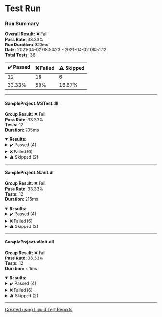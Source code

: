 # Test Run
### Run Summary

<p>
<strong>Overall Result:</strong> ❌ Fail <br />
<strong>Pass Rate:</strong> 33.33% <br />
<strong>Run Duration:</strong> 920ms <br />
<strong>Date:</strong> 2021-04-02 08:50:23 - 2021-04-02 08:51:12 <br />
<strong>Total Tests:</strong> 36 <br />
</p>

<table>
<thead>
<tr>
<th>✔️ Passed</th>
<th>❌ Failed</th>
<th>⚠️ Skipped</th>
</tr>
</thead>
<tbody>
<tr>
<td>12</td>
<td>18</td>
<td>6</td>
</tr>
<tr>
<td>33.33%</td>
<td>50%</td>
<td>16.67%</td>
</tr>
</tbody>
</table>

---

#### SampleProject.MSTest.dll
<strong>Group Result:</strong> ❌ Fail <br />
<strong>Pass Rate:</strong> 33.33% <br />
<strong>Tests:</strong> 12 <br />
<strong>Duration:</strong> 705ms <br />
<details open>
<summary><strong>Results:</strong></summary>
<details>
<summary>✔️ Passed (4)</summary>
<table>
<thead>
<tr>
<th>Test</th>
<th>Duration</th>
</tr>
</thead>
<tbody>
<tr>
<td>
<details>
<summary>
✔️ PassingTest
</summary>
Source:
<blockquote>SampleProject.MSTest.TestServiceTests.PassingTest</blockquote>
</details>
</td>
<td>< 1ms</td>
</tr>
<tr>
<td>
<details>
<summary>
✔️ TestTheory (True)
</summary>
Source:
<blockquote>SampleProject.MSTest.TestServiceTests.TestTheory</blockquote>
</details>
</td>
<td>279ms</td>
</tr>
<tr>
<td>
<details>
<summary>
✔️ TestTheory (True)
</summary>
Source:
<blockquote>SampleProject.MSTest.TestServiceTests.TestTheory</blockquote>
</details>
</td>
<td>68ms</td>
</tr>
<tr>
<td>
<details>
<summary>
✔️ PassingTest
</summary>
Source:
<blockquote>SampleProject.MSTest.TestServiceTests.PassingTest</blockquote>
</details>
</td>
<td>< 1ms</td>
</tr>
</tbody>
</table>
</details>
<details>
<summary>❌ Failed (6)</summary>
<table>
<thead>
<tr>
<th>Test</th>
<th>Duration</th>
</tr>
</thead>
<tbody>
<tr>
<td>
<details>
<summary>
❌ TestThrowingException
</summary>
Source:
<blockquote>SampleProject.MSTest.TestServiceTests.TestThrowingException</blockquote>
Message:
<blockquote>Test method SampleProject.MSTest.TestServiceTests.TestThrowingException threw exception: 
System.Exception: Pretty good exception</blockquote>
Stack Trace:
<blockquote>    at SampleProject.TestService.GetException() in C:\Dev\LiquidTestReports\test\SampleProject\SampleProject\TestService.cs:line 19
   at SampleProject.MSTest.TestServiceTests.TestThrowingException() in C:\Dev\LiquidTestReports\test\SampleProject\SampleProject.Tests.MSTest\TestServiceTests.cs:line 60
<blockquote>
</details>
</td>
<td>3ms</td>
</tr>
<tr>
<td>
<details>
<summary>
❌ FailTest
</summary>
Source:
<blockquote>SampleProject.MSTest.TestServiceTests.FailTest</blockquote>
Message:
<blockquote>Assert.IsTrue failed. </blockquote>
Stack Trace:
<blockquote>   at SampleProject.MSTest.TestServiceTests.FailTest() in C:\Dev\LiquidTestReports\test\SampleProject\SampleProject.Tests.MSTest\TestServiceTests.cs:line 71
<blockquote>
</details>
</td>
<td>1ms</td>
</tr>
<tr>
<td>
<details>
<summary>
❌ TestTheory (False)
</summary>
Source:
<blockquote>SampleProject.MSTest.TestServiceTests.TestTheory</blockquote>
Message:
<blockquote>Assert.AreEqual failed. Expected:<False>. Actual:<True>. </blockquote>
Stack Trace:
<blockquote>   at SampleProject.MSTest.TestServiceTests.TestTheory(Boolean expected) in C:\Dev\LiquidTestReports\test\SampleProject\SampleProject.Tests.MSTest\TestServiceTests.cs:line 35
<blockquote>
</details>
</td>
<td>279ms</td>
</tr>
<tr>
<td>
<details>
<summary>
❌ TestTheory (False)
</summary>
Source:
<blockquote>SampleProject.MSTest.TestServiceTests.TestTheory</blockquote>
Message:
<blockquote>Assert.AreEqual failed. Expected:<False>. Actual:<True>. </blockquote>
Stack Trace:
<blockquote>   at SampleProject.MSTest.TestServiceTests.TestTheory(Boolean expected) in C:\Dev\LiquidTestReports\test\SampleProject\SampleProject.Tests.MSTest\TestServiceTests.cs:line 35
<blockquote>
</details>
</td>
<td>68ms</td>
</tr>
<tr>
<td>
<details>
<summary>
❌ FailTest
</summary>
Source:
<blockquote>SampleProject.MSTest.TestServiceTests.FailTest</blockquote>
Message:
<blockquote>Assert.IsTrue failed. </blockquote>
Stack Trace:
<blockquote>   at SampleProject.MSTest.TestServiceTests.FailTest() in C:\Dev\LiquidTestReports\test\SampleProject\SampleProject.Tests.MSTest\TestServiceTests.cs:line 71
<blockquote>
</details>
</td>
<td>< 1ms</td>
</tr>
<tr>
<td>
<details>
<summary>
❌ TestThrowingException
</summary>
Source:
<blockquote>SampleProject.MSTest.TestServiceTests.TestThrowingException</blockquote>
Message:
<blockquote>Test method SampleProject.MSTest.TestServiceTests.TestThrowingException threw exception: 
System.Exception: Pretty good exception</blockquote>
Stack Trace:
<blockquote>    at SampleProject.TestService.GetException() in C:\Dev\LiquidTestReports\test\SampleProject\SampleProject\TestService.cs:line 19
   at SampleProject.MSTest.TestServiceTests.TestThrowingException() in C:\Dev\LiquidTestReports\test\SampleProject\SampleProject.Tests.MSTest\TestServiceTests.cs:line 60
<blockquote>
</details>
</td>
<td>2ms</td>
</tr>
</tbody>
</table>
</details>
<details>
<summary>⚠️ Skipped (2)</summary>
<table>
<thead>
<tr>
<th>Test</th>
<th>Duration</th>
</tr>
</thead>
<tbody>
<tr>
<td>
<details>
<summary>
⚠️ SkipTest
</summary>
Source:
<blockquote>SampleProject.MSTest.TestServiceTests.SkipTest</blockquote>
</details>
</td>
<td>< 1ms</td>
</tr>
<tr>
<td>
<details>
<summary>
⚠️ SkipTest
</summary>
Source:
<blockquote>SampleProject.MSTest.TestServiceTests.SkipTest</blockquote>
</details>
</td>
<td>< 1ms</td>
</tr>
</tbody>
</table>
</details>
</details>

---

#### SampleProject.NUnit.dll
<strong>Group Result:</strong> ❌ Fail <br />
<strong>Pass Rate:</strong> 33.33% <br />
<strong>Tests:</strong> 12 <br />
<strong>Duration:</strong> 215ms <br />
<details open>
<summary><strong>Results:</strong></summary>
<details>
<summary>✔️ Passed (4)</summary>
<table>
<thead>
<tr>
<th>Test</th>
<th>Duration</th>
</tr>
</thead>
<tbody>
<tr>
<td>
<details>
<summary>
✔️ TestTheory(True)
</summary>
Source:
<blockquote>SampleProject.NUnit.TestServiceTests.TestTheory(True)</blockquote>
</details>
</td>
<td>17ms</td>
</tr>
<tr>
<td>
<details>
<summary>
✔️ PassingTest
</summary>
Source:
<blockquote>SampleProject.NUnit.TestServiceTests.PassingTest</blockquote>
</details>
</td>
<td>2ms</td>
</tr>
<tr>
<td>
<details>
<summary>
✔️ TestTheory(True)
</summary>
Source:
<blockquote>SampleProject.NUnit.TestServiceTests.TestTheory(True)</blockquote>
</details>
</td>
<td>11ms</td>
</tr>
<tr>
<td>
<details>
<summary>
✔️ PassingTest
</summary>
Source:
<blockquote>SampleProject.NUnit.TestServiceTests.PassingTest</blockquote>
</details>
</td>
<td>1ms</td>
</tr>
</tbody>
</table>
</details>
<details>
<summary>❌ Failed (6)</summary>
<table>
<thead>
<tr>
<th>Test</th>
<th>Duration</th>
</tr>
</thead>
<tbody>
<tr>
<td>
<details>
<summary>
❌ TestTheory(False)
</summary>
Source:
<blockquote>SampleProject.NUnit.TestServiceTests.TestTheory(False)</blockquote>
Message:
<blockquote>  Expected: False
  But was:  True
</blockquote>
Stack Trace:
<blockquote>   at SampleProject.NUnit.TestServiceTests.TestTheory(Boolean expected) in C:\Dev\LiquidTestReports\test\SampleProject\SampleProject.Tests.NUnit\TestServiceTests.cs:line 25
<blockquote>
</details>
</td>
<td>2ms</td>
</tr>
<tr>
<td>
<details>
<summary>
❌ TestThrowingException
</summary>
Source:
<blockquote>SampleProject.NUnit.TestServiceTests.TestThrowingException</blockquote>
Message:
<blockquote>System.Exception : Pretty good exception</blockquote>
Stack Trace:
<blockquote>   at SampleProject.TestService.GetException() in C:\Dev\LiquidTestReports\test\SampleProject\SampleProject\TestService.cs:line 19
   at SampleProject.NUnit.TestServiceTests.TestThrowingException() in C:\Dev\LiquidTestReports\test\SampleProject\SampleProject.Tests.NUnit\TestServiceTests.cs:line 50<blockquote>
</details>
</td>
<td>6ms</td>
</tr>
<tr>
<td>
<details>
<summary>
❌ FailTest
</summary>
Source:
<blockquote>SampleProject.NUnit.TestServiceTests.FailTest</blockquote>
Message:
<blockquote>  Expected: True
  But was:  False
</blockquote>
Stack Trace:
<blockquote>   at SampleProject.NUnit.TestServiceTests.FailTest() in C:\Dev\LiquidTestReports\test\SampleProject\SampleProject.Tests.NUnit\TestServiceTests.cs:line 61
<blockquote>
</details>
</td>
<td>110ms</td>
</tr>
<tr>
<td>
<details>
<summary>
❌ FailTest
</summary>
Source:
<blockquote>SampleProject.NUnit.TestServiceTests.FailTest</blockquote>
Message:
<blockquote>  Expected: True
  But was:  False
</blockquote>
Stack Trace:
<blockquote>   at SampleProject.NUnit.TestServiceTests.FailTest() in C:\Dev\LiquidTestReports\test\SampleProject\SampleProject.Tests.NUnit\TestServiceTests.cs:line 61
<blockquote>
</details>
</td>
<td>59ms</td>
</tr>
<tr>
<td>
<details>
<summary>
❌ TestThrowingException
</summary>
Source:
<blockquote>SampleProject.NUnit.TestServiceTests.TestThrowingException</blockquote>
Message:
<blockquote>System.Exception : Pretty good exception</blockquote>
Stack Trace:
<blockquote>   at SampleProject.TestService.GetException() in C:\Dev\LiquidTestReports\test\SampleProject\SampleProject\TestService.cs:line 19
   at SampleProject.NUnit.TestServiceTests.TestThrowingException() in C:\Dev\LiquidTestReports\test\SampleProject\SampleProject.Tests.NUnit\TestServiceTests.cs:line 50<blockquote>
</details>
</td>
<td>3ms</td>
</tr>
<tr>
<td>
<details>
<summary>
❌ TestTheory(False)
</summary>
Source:
<blockquote>SampleProject.NUnit.TestServiceTests.TestTheory(False)</blockquote>
Message:
<blockquote>  Expected: False
  But was:  True
</blockquote>
Stack Trace:
<blockquote>   at SampleProject.NUnit.TestServiceTests.TestTheory(Boolean expected) in C:\Dev\LiquidTestReports\test\SampleProject\SampleProject.Tests.NUnit\TestServiceTests.cs:line 25
<blockquote>
</details>
</td>
<td>1ms</td>
</tr>
</tbody>
</table>
</details>
<details>
<summary>⚠️ Skipped (2)</summary>
<table>
<thead>
<tr>
<th>Test</th>
<th>Duration</th>
</tr>
</thead>
<tbody>
<tr>
<td>
<details>
<summary>
⚠️ SkipTest
</summary>
Source:
<blockquote>SampleProject.NUnit.TestServiceTests.SkipTest</blockquote>
</details>
</td>
<td>< 1ms</td>
</tr>
<tr>
<td>
<details>
<summary>
⚠️ SkipTest
</summary>
Source:
<blockquote>SampleProject.NUnit.TestServiceTests.SkipTest</blockquote>
</details>
</td>
<td>< 1ms</td>
</tr>
</tbody>
</table>
</details>
</details>

---

#### SampleProject.xUnit.dll
<strong>Group Result:</strong> ❌ Fail <br />
<strong>Pass Rate:</strong> 33.33% <br />
<strong>Tests:</strong> 12 <br />
<strong>Duration:</strong> < 1ms <br />
<details open>
<summary><strong>Results:</strong></summary>
<details>
<summary>✔️ Passed (4)</summary>
<table>
<thead>
<tr>
<th>Test</th>
<th>Duration</th>
</tr>
</thead>
<tbody>
<tr>
<td>
<details>
<summary>
✔️ SampleProject.xUnit.TestServiceTests.TestTheory(expected: True)
</summary>
Source:
<blockquote>SampleProject.xUnit.TestServiceTests.TestTheory</blockquote>
</details>
</td>
<td>< 1ms</td>
</tr>
<tr>
<td>
<details>
<summary>
✔️ SampleProject.xUnit.TestServiceTests.PassingTest
</summary>
Source:
<blockquote>SampleProject.xUnit.TestServiceTests.PassingTest</blockquote>
</details>
</td>
<td>< 1ms</td>
</tr>
<tr>
<td>
<details>
<summary>
✔️ SampleProject.xUnit.TestServiceTests.PassingTest
</summary>
Source:
<blockquote>SampleProject.xUnit.TestServiceTests.PassingTest</blockquote>
</details>
</td>
<td>< 1ms</td>
</tr>
<tr>
<td>
<details>
<summary>
✔️ SampleProject.xUnit.TestServiceTests.TestTheory(expected: True)
</summary>
Source:
<blockquote>SampleProject.xUnit.TestServiceTests.TestTheory</blockquote>
</details>
</td>
<td>< 1ms</td>
</tr>
</tbody>
</table>
</details>
<details>
<summary>❌ Failed (6)</summary>
<table>
<thead>
<tr>
<th>Test</th>
<th>Duration</th>
</tr>
</thead>
<tbody>
<tr>
<td>
<details>
<summary>
❌ SampleProject.xUnit.TestServiceTests.TestTheory(expected: False)
</summary>
Source:
<blockquote>SampleProject.xUnit.TestServiceTests.TestTheory</blockquote>
Message:
<blockquote>Assert.Equal() Failure
Expected: False
Actual:   True</blockquote>
Stack Trace:
<blockquote>   at SampleProject.xUnit.TestServiceTests.TestTheory(Boolean expected) in C:\Dev\LiquidTestReports\test\SampleProject\SampleProject.Tests.xUnit\TestServiceTests.cs:line 29<blockquote>
</details>
</td>
<td>< 1ms</td>
</tr>
<tr>
<td>
<details>
<summary>
❌ SampleProject.xUnit.TestServiceTests.FailTest
</summary>
Source:
<blockquote>SampleProject.xUnit.TestServiceTests.FailTest</blockquote>
Message:
<blockquote>Assert.True() Failure
Expected: True
Actual:   False</blockquote>
Stack Trace:
<blockquote>   at SampleProject.xUnit.TestServiceTests.FailTest() in C:\Dev\LiquidTestReports\test\SampleProject\SampleProject.Tests.xUnit\TestServiceTests.cs:line 65<blockquote>
</details>
</td>
<td>< 1ms</td>
</tr>
<tr>
<td>
<details>
<summary>
❌ SampleProject.xUnit.TestServiceTests.TestThrowingException
</summary>
Source:
<blockquote>SampleProject.xUnit.TestServiceTests.TestThrowingException</blockquote>
Message:
<blockquote>System.Exception : Pretty good exception</blockquote>
Stack Trace:
<blockquote>   at SampleProject.TestService.GetException() in C:\Dev\LiquidTestReports\test\SampleProject\SampleProject\TestService.cs:line 19
   at SampleProject.xUnit.TestServiceTests.TestThrowingException() in C:\Dev\LiquidTestReports\test\SampleProject\SampleProject.Tests.xUnit\TestServiceTests.cs:line 54<blockquote>
</details>
</td>
<td>< 1ms</td>
</tr>
<tr>
<td>
<details>
<summary>
❌ SampleProject.xUnit.TestServiceTests.FailTest
</summary>
Source:
<blockquote>SampleProject.xUnit.TestServiceTests.FailTest</blockquote>
Message:
<blockquote>Assert.True() Failure
Expected: True
Actual:   False</blockquote>
Stack Trace:
<blockquote>   at SampleProject.xUnit.TestServiceTests.FailTest() in C:\Dev\LiquidTestReports\test\SampleProject\SampleProject.Tests.xUnit\TestServiceTests.cs:line 65<blockquote>
</details>
</td>
<td>< 1ms</td>
</tr>
<tr>
<td>
<details>
<summary>
❌ SampleProject.xUnit.TestServiceTests.TestTheory(expected: False)
</summary>
Source:
<blockquote>SampleProject.xUnit.TestServiceTests.TestTheory</blockquote>
Message:
<blockquote>Assert.Equal() Failure
Expected: False
Actual:   True</blockquote>
Stack Trace:
<blockquote>   at SampleProject.xUnit.TestServiceTests.TestTheory(Boolean expected) in C:\Dev\LiquidTestReports\test\SampleProject\SampleProject.Tests.xUnit\TestServiceTests.cs:line 29<blockquote>
</details>
</td>
<td>< 1ms</td>
</tr>
<tr>
<td>
<details>
<summary>
❌ SampleProject.xUnit.TestServiceTests.TestThrowingException
</summary>
Source:
<blockquote>SampleProject.xUnit.TestServiceTests.TestThrowingException</blockquote>
Message:
<blockquote>System.Exception : Pretty good exception</blockquote>
Stack Trace:
<blockquote>   at SampleProject.TestService.GetException() in C:\Dev\LiquidTestReports\test\SampleProject\SampleProject\TestService.cs:line 19
   at SampleProject.xUnit.TestServiceTests.TestThrowingException() in C:\Dev\LiquidTestReports\test\SampleProject\SampleProject.Tests.xUnit\TestServiceTests.cs:line 54<blockquote>
</details>
</td>
<td>< 1ms</td>
</tr>
</tbody>
</table>
</details>
<details>
<summary>⚠️ Skipped (2)</summary>
<table>
<thead>
<tr>
<th>Test</th>
<th>Duration</th>
</tr>
</thead>
<tbody>
<tr>
<td>
<details>
<summary>
⚠️ SampleProject.xUnit.TestServiceTests.SkipTest
</summary>
Source:
<blockquote>SampleProject.xUnit.TestServiceTests.SkipTest</blockquote>
</details>
</td>
<td>< 1ms</td>
</tr>
<tr>
<td>
<details>
<summary>
⚠️ SampleProject.xUnit.TestServiceTests.SkipTest
</summary>
Source:
<blockquote>SampleProject.xUnit.TestServiceTests.SkipTest</blockquote>
</details>
</td>
<td>< 1ms</td>
</tr>
</tbody>
</table>
</details>
</details>

---



[Created using Liquid Test Reports](https://github.com/kurtmkurtm/LiquidTestReports)
